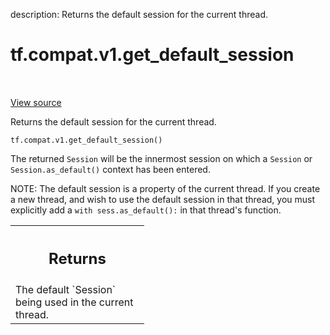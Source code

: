 description: Returns the default session for the current thread.

<div itemscope itemtype="http://developers.google.com/ReferenceObject">
<meta itemprop="name" content="tf.compat.v1.get_default_session" />
<meta itemprop="path" content="Stable" />
</div>

# tf.compat.v1.get_default_session

<!-- Insert buttons and diff -->

<table class="tfo-notebook-buttons tfo-api nocontent" align="left">

</table>

<a target="_blank" class="external" href="/code/stable/tensorflow/python/framework/stack.py">View source</a>



Returns the default session for the current thread.


<pre class="devsite-click-to-copy prettyprint lang-py tfo-signature-link">
<code>tf.compat.v1.get_default_session()
</code></pre>



<!-- Placeholder for "Used in" -->

The returned `Session` will be the innermost session on which a
`Session` or `Session.as_default()` context has been entered.

NOTE: The default session is a property of the current thread. If you
create a new thread, and wish to use the default session in that
thread, you must explicitly add a `with sess.as_default():` in that
thread's function.

<!-- Tabular view -->
 <table class="responsive fixed orange">
<colgroup><col width="214px"><col></colgroup>
<tr><th colspan="2"><h2 class="add-link">Returns</h2></th></tr>
<tr class="alt">
<td colspan="2">
The default `Session` being used in the current thread.
</td>
</tr>

</table>

